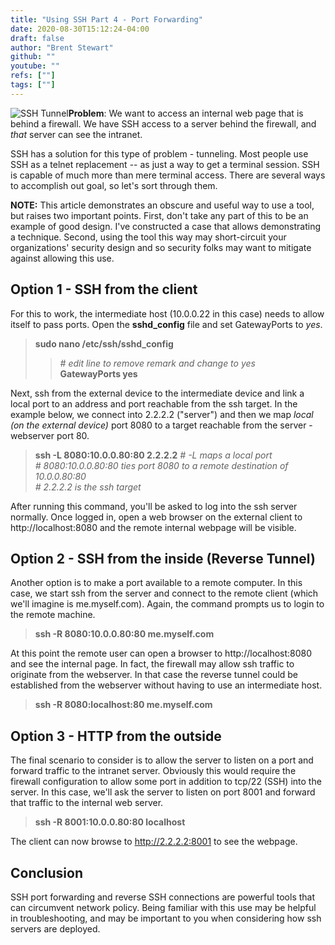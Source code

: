 ```yaml
---
title: "Using SSH Part 4 - Port Forwarding"
date: 2020-08-30T15:12:24-04:00
draft: false
author: "Brent Stewart"
github: ""
youtube: ""
refs: [""]
tags: [""]
---
```

![SSH Tunnel](/SSH-Tunnel.png#floatright)__Problem__: We want to access an internal web page that is behind a firewall.  We have SSH access to a server behind the firewall, and _that_ server can see the intranet.

SSH has a solution for this type of problem - tunneling.  Most people use SSH as a telnet replacement -- as just a way to get a terminal session.  SSH is capable of much more than mere terminal access.  There are several ways to accomplish out goal, so let's sort through them.

__NOTE:__ This article demonstrates an obscure and useful way to use a tool, but raises two important points.  First, don't take any part of this to be an example of good design.  I've constructed a case that allows demonstrating a technique.  Second, using the tool this way may short-circuit your organizations' security design and so security folks may want to mitigate against allowing this use. 

## Option 1 - SSH from the client
For this to work, the intermediate host (10.0.0.22 in this case) needs to allow itself to pass ports.  Open the __sshd_config__ file and set GatewayPorts to _yes_.
> __sudo nano /etc/ssh/sshd_config__  
>> _# edit line to remove remark and change to yes_  
>> __GatewayPorts yes__  

Next, ssh from the external device to the intermediate device and link a local port to an address and port reachable from the ssh target.  In the example below, we connect into 2.2.2.2 ("server") and then we map _local (on the external device)_ port 8080 to a target reachable from the server - webserver port 80.

> __ssh -L 8080:10.0.0.80:80 2.2.2.2__
> _# -L maps a local port_  
> _# 8080:10.0.0.80:80 ties port 8080 to a remote destination of 10.0.0.80:80_  
> _# 2.2.2.2 is the ssh target_  

After running this command, you'll be asked to log into the ssh server normally.  Once logged in, open a web browser on the external client to http://localhost:8080 and the remote internal webpage will be visible.

## Option 2 - SSH from the inside (Reverse Tunnel)
Another option is to make a port available to a remote computer.  In this case, we start ssh from the server and connect to the remote client (which we'll imagine is me.myself.com).  Again, the command prompts us to login to the remote machine.  

> __ssh -R 8080:10.0.0.80:80 me.myself.com__  

At this point the remote user can open a browser to http://localhost:8080 and see the internal page.  In fact, the firewall may allow ssh traffic to originate from the webserver.  In that case the reverse tunnel could be established from the webserver without having to use an intermediate host.

> __ssh -R 8080:localhost:80 me.myself.com__  

## Option 3 - HTTP from the outside
The final scenario to consider is to allow the server to listen on a port and forward traffic to the intranet server.  Obviously this would require the firewall configuration to allow some port in addition to tcp/22 (SSH) into the server.  In this case, we'll ask the server to listen on port 8001 and forward that traffic to the internal web server.

> __ssh -R 8001:10.0.0.80:80 localhost__  

The client can now browse to http://2.2.2.2:8001 to see the webpage.

## Conclusion
SSH port forwarding and reverse SSH connections are powerful tools that can circumvent network policy.  Being familiar with this use may be helpful in troubleshooting, and may be important to you when considering how ssh servers are deployed.

